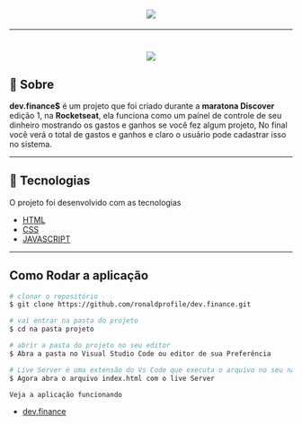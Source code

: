 <h1 align="center">
    <img 
        src="https://ik.imagekit.io/gczsuhmv3/logo_DFcFTf8-A.svg">
</h1>

---

<h1 align="center"><img src="https://ik.imagekit.io/gczsuhmv3/dev.finance_S35R5VYR2a.png"></h1>

## 👀 Sobre

**dev.finance$** é um projeto que foi criado durante a **maratona Discover** edição 1, na **Rocketseat**, ela funciona como um paínel de controle de seu dinheiro mostrando os gastos e ganhos se você fez algum projeto, No final você verá o total de gastos e ganhos e claro o usuário pode cadastrar isso no sistema.

---

## 🚀 Tecnologias

O projeto foi desenvolvido com as tecnologias

- [HTML](https://developer.mozilla.org/pt-BR/docs/Web/HTML)
- [CSS](https://developer.mozilla.org/pt-BR/docs/Web/CSS)
- [JAVASCRIPT](https://developer.mozilla.org/pt-BR/docs/Web/JavaScript)

---

## Como Rodar a aplicação

```bash
# clonar o repositório
$ git clone https://github.com/ronaldprofile/dev.finance.git

# vai entrar na pasta do projeto
$ cd na pasta projeto

# abrir a pasta do projeto no seu editor
$ Abra a pasta no Visual Studio Code ou editor de sua Preferência

# Live Server é uma extensão do Vs Code que executa o arquivo no seu navegador
$ Agora abra o arquivo index.html com o live Server
```

```Veja a aplicação funcionando```

- [dev.finance](https://dev-finance-tau.vercel.app/)
